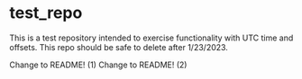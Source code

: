 # test_repo
This is a test repository intended to exercise functionality with UTC time and offsets. This repo should be safe to delete after 1/23/2023.


Change to README! (1)
Change to README! (2)
